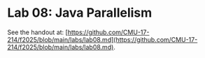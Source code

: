 # Lab 08: Java Parallelism

See the handout at: [https://github.com/CMU-17-214/f2025/blob/main/labs/lab08.md](https://github.com/CMU-17-214/f2025/blob/main/labs/lab08.md).
